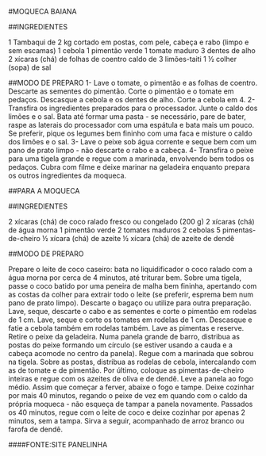 #MOQUECA BAIANA

##INGREDIENTES

1 Tambaqui de 2 kg cortado em postas, com pele, cabeça e rabo (limpo e sem escamas)
1 cebola
1 pimentão verde
1 tomate maduro
3 dentes de alho
2 xícaras (chá) de folhas de coentro
caldo de 3 limões-taiti
1 ½ colher (sopa) de sal

##MODO DE PREPARO
1- Lave o tomate, o pimentão e as folhas de coentro. Descarte as sementes do pimentão. Corte o pimentão e o tomate em pedaços. Descasque a cebola e os dentes de alho. Corte a cebola em 4. 
2- Transfira os ingredientes preparados para o processador. Junte o caldo dos limões e o sal. Bata até formar uma pasta - se necessário, pare de bater, raspe as laterais do processador com uma espátula e bata mais um pouco. Se preferir, pique os legumes bem fininho com uma faca e misture o caldo dos limões e o sal. 
3- Lave o peixe sob água corrente e seque bem com um pano de prato limpo - não descarte o rabo e a cabeça. 
4- Transfira o peixe para uma tigela grande e regue com a marinada, envolvendo bem todos os pedaços. Cubra com filme e deixe marinar na geladeira enquanto prepara os outros ingredientes da moqueca.

##PARA A MOQUECA

##INGREDIENTES

2 xícaras (chá) de coco ralado fresco ou congelado (200 g)
2 xícaras (chá) de água morna
1 pimentão verde
2 tomates maduros
2 cebolas
5 pimentas-de-cheiro
½ xícara (chá) de azeite
½ xícara (chá) de azeite de dendê

##MODO DE PREPARO

Prepare o leite de coco caseiro: bata no liquidificador o coco ralado com a água morna por cerca de 4 minutos, até triturar bem. Sobre uma tigela, passe o coco batido por uma peneira de malha bem fininha, apertando com as costas da colher para extrair todo o leite (se preferir, esprema bem num pano de prato limpo). Descarte o bagaço ou utilize para outra preparação. 
Lave, seque, descarte o cabo e as sementes e corte o pimentão em rodelas de 1 cm. Lave, seque e corte os tomates em rodelas de 1 cm. Descasque e fatie a cebola também em rodelas também. Lave as pimentas e reserve. 
Retire o peixe da geladeira. Numa panela grande de barro, distribua as postas do peixe formando um círculo (se estiver usando a cauda e a cabeça acomode no centro da panela). Regue com a marinada que sobrou na tigela. 
Sobre as postas, distribua as rodelas de cebola, intercalando com as de tomate e de pimentão. Por último, coloque as pimentas-de-cheiro inteiras e regue com os azeites de oliva e de dendê. 
Leve a panela ao fogo médio. Assim que começar a ferver, abaixe o fogo e tampe. Deixe cozinhar por mais 40 minutos, regando o peixe de vez em quando com o caldo da própria moqueca - não esqueça de tampar a panela novamente. 
Passados os 40 minutos, regue com o leite de coco e deixe cozinhar por apenas 2 minutos, sem a tampa. Sirva a seguir, acompanhado de arroz branco ou farofa de dendê.

####FONTE:SITE PANELINHA

